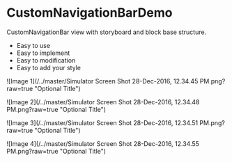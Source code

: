 # CustomNavigationBarDemo
CustomNavigationBar view with storyboard and block base structure. 
- Easy to use 
- Easy to implement 
- Easy to modification
- Easy to add your style


![Image 1](/../master/Simulator Screen Shot 28-Dec-2016, 12.34.45 PM.png?raw=true "Optional Title")

![Image 2](/../master/Simulator Screen Shot 28-Dec-2016, 12.34.48 PM.png?raw=true "Optional Title")

![Image 3](/../master/Simulator Screen Shot 28-Dec-2016, 12.34.51 PM.png?raw=true "Optional Title")

![Image 4](/../master/Simulator Screen Shot 28-Dec-2016, 12.34.55 PM.png?raw=true "Optional Title")
